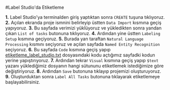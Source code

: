 #Label Studio'da Etiketleme

**1.** Label Studio'ya terminalden giriş yaptıktan sonra `CREATE` tuşuna tıklıyoruz.
**2.** Açılan ekranda proje ismnini belirleyip üstten `Data Import` kısmına geçiş yapıyoruz.
**3.** Bu sayfada verimizi yüklüyoruz ve yükledikten sonra yandan çıkan `List of tasks` butonuna tıklıyoruz.
**4.** Ardından yine üstten `Labeling Setup` kısmına geçiyoruz.
**5.** Burada yan taraftan `Natural Language Processing` kısmını seçiyoruz ve açılan sayfada `Named Entity Recognition` seçiyoruz.
**6.** Bu sayfada `Code` kısmına geçiş yapıp [etiketleme_label_studio.txt](etiketleme/etiketleme_label_studio.txt) dosyasındaki kodu açtığımız sayfadki kodun yerine yapıştırıyoruz.
**7.** Ardından tekrar `Visual` kısmına geçiş yapıp `$text` yazanı yüklediğimiz dosyanın hangi sütununu etiketlemek istediğimize göre değiştiriyoruz.
**8.** Ardından `Save` butonuna tıklayıp projemizi oluşturuyoruz.
**9.** Oluşturduktan sonra `Label All Tasks` butonuna tıklayarak etiketlemeye başlayabilirsiniz.
